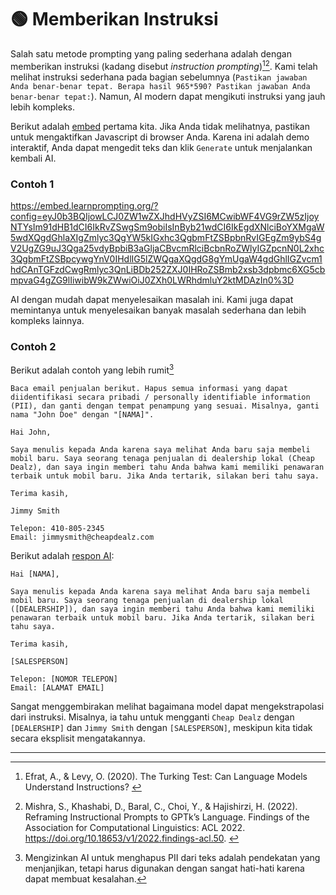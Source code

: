 # 🟢 Memberikan Instruksi

Salah satu metode prompting yang paling sederhana adalah dengan memberikan instruksi (kadang disebut *instruction prompting*)[^1][^2]. Kami telah melihat instruksi sederhana pada bagian sebelumnya (`Pastikan jawaban Anda benar-benar tepat. Berapa hasil 965*590? Pastikan jawaban Anda benar-benar tepat:`). Namun, AI modern dapat mengikuti instruksi yang jauh lebih kompleks.

Berikut adalah [embed](https://learnprompting.org/docs/basics/intro#embeds) pertama kita. Jika Anda tidak melihatnya, pastikan untuk mengaktifkan Javascript di browser Anda. Karena ini adalah demo interaktif, Anda dapat mengedit teks dan klik `Generate` untuk menjalankan kembali AI.

### Contoh 1

https://embed.learnprompting.org/?config=eyJ0b3BQIjowLCJ0ZW1wZXJhdHVyZSI6MCwibWF4VG9rZW5zIjoyNTYsIm91dHB1dCI6IkRvZSwgSm9obiIsInByb21wdCI6IkEgdXNlciBoYXMgaW5wdXQgdGhlaXIgZmlyc3QgYW5kIGxhc3QgbmFtZSBpbnRvIGEgZm9ybS4gV2UgZG9uJ3Qga25vdyBpbiB3aGljaCBvcmRlciBcbnRoZWlyIGZpcnN0L2xhc3QgbmFtZSBpcywgYnV0IHdlIG5lZWQgaXQgdG8gYmUgaW4gdGhlIGZvcm1hdCAnTGFzdCwgRmlyc3QnLiBDb252ZXJ0IHRoZSBmb2xsb3dpbmc6XG5cbmpvaG4gZG9lIiwibW9kZWwiOiJ0ZXh0LWRhdmluY2ktMDAzIn0%3D

AI dengan mudah dapat menyelesaikan masalah ini. Kami juga dapat memintanya untuk menyelesaikan banyak masalah sederhana dan lebih kompleks lainnya.

### Contoh 2

Berikut adalah contoh yang lebih rumit[^3]

```
Baca email penjualan berikut. Hapus semua informasi yang dapat diidentifikasi secara pribadi / personally identifiable information (PII), dan ganti dengan tempat penampung yang sesuai. Misalnya, ganti nama "John Doe" dengan "[NAMA]".

Hai John,

Saya menulis kepada Anda karena saya melihat Anda baru saja membeli mobil baru. Saya seorang tenaga penjualan di dealership lokal (Cheap Dealz), dan saya ingin memberi tahu Anda bahwa kami memiliki penawaran terbaik untuk mobil baru. Jika Anda tertarik, silakan beri tahu saya.

Terima kasih,

Jimmy Smith

Telepon: 410-805-2345
Email: jimmysmith@cheapdealz.com
```

Berikut adalah [respon AI](https://beta.openai.com/playground/p/002o3gmji5jlwUfRq9d7KDHc?model=text-davinci-003):

```
Hai [NAMA],

Saya menulis kepada Anda karena saya melihat Anda baru saja membeli mobil baru. Saya seorang tenaga penjualan di dealership lokal ([DEALERSHIP]), dan saya ingin memberi tahu Anda bahwa kami memiliki penawaran terbaik untuk mobil baru. Jika Anda tertarik, silakan beri tahu saya.

Terima kasih,

[SALESPERSON]

Telepon: [NOMOR TELEPON]
Email: [ALAMAT EMAIL]

```

Sangat menggembirakan melihat bagaimana model dapat mengekstrapolasi dari instruksi. Misalnya, ia tahu untuk mengganti `Cheap Dealz` dengan `[DEALERSHIP]` dan `Jimmy Smith` dengan `[SALESPERSON]`, meskipun kita tidak secara eksplisit mengatakannya.

---

[^1]: Efrat, A., & Levy, O. (2020). The Turking Test: Can Language Models Understand Instructions? [](https://learnprompting.org/docs/basics/instructions#fnref-1)
[^2]: Mishra, S., Khashabi, D., Baral, C., Choi, Y., & Hajishirzi, H. (2022). Reframing Instructional Prompts to GPTk’s Language. Findings of the Association for Computational Linguistics: ACL 2022. https://doi.org/10.18653/v1/2022.findings-acl.50. [](https://learnprompting.org/docs/basics/instructions#fnref-2)
[^3]: Mengizinkan AI untuk menghapus PII dari teks adalah pendekatan yang menjanjikan, tetapi harus digunakan dengan sangat hati-hati karena dapat membuat kesalahan.[](https://learnprompting.org/docs/basics/instructions#fnref-a)
